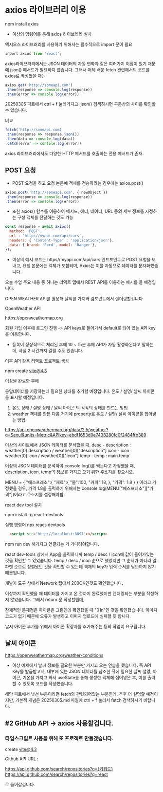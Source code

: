 # axios 라이브러리 이용

npm install axios
- 이상의 명령어를 통해 axios 라이브러리 설치

엑시오스 라이브러리를 사용하기 위해서는 필수적으로 import 문이 필요
```jsx
inport axios from 'react';
```

axios라이브러리에서는 JSON 데이터의 자동 변화과 같은 여러가지 이점이 있기 때문에 json() 메서드가 필요하지 않습니다. 그래서 어제 배운 fetch 관련해서의 코드를 axios로 작성했을 때는

```jsx
axios.get('http://someapi.com')
.then(response => console.log(response))
.then(error => console.log(error))
```

20250305 파트에서 ctrl + f 눌러가지고 .json() 검색하시면 구문상의 차이를 확인할 수 있습니다.

비교 

```jsx
fetch('http://someapi.com)
.then(response => response.json())
.then(data => console.log(data))
.catch(error => console.log(error))
```

axios 라이브러리에서도 다양한 HTTP 메서드를 호출하는 전용 메서드가 존재.

## POST 요청

- POST 요청을 하고 요청 본문에 객체를 전송하려는 경우에는 axios.post()

```jsx
axios.post('http://someapi.com', { newObject })
.then(response => console.log(response))
.then(error => console.log(error))
```

- 또한 axios() 함수를 이용하여 메서드, 헤더, 데이터, URL 등의 세부 정보를 지정하는 구성 객체를 전달하는 것도 가능

```jsx
const response = await axios({
  method: 'POST',
  url : 'https//myapi.com/api/cars',
  headers: { 'Content-Type' : 'application/json'},
  data: { brand: 'Ford', model: 'Ranger'},
});
```

- 이상의 예시 코드는 https//myapi.com/api/cars 엔드포인트로 POST 요청을 보내고, 요청 본문에는 객체가 포함되며, Axios는 이를 자동으로 데이터를 문자화했습니다.

오늘 수업 주요 내용 중 하나는 
리액트 앱에서 REST API를 이용하는 예시를 들 예정입니다.

OPEN WEATHER API를 활용해 날씨를 가져와 컴포넌트에서 렌더링할겁니다.

OpenWeather API

https://openweathermap.org

회원 가입 이후에 로그인 진행 -> API keys로 들어가서 default로 되어 있는 API key를 이용합니다.

* 등록이 정상적으로 처리된 후에 10 ~ 15분 후에 API가 자동 활성화된다고 말하는데, 사실 2 시간까지 걸릴 수도 있습니다.

이후 API 활용 리액트 프로젝트 생성

npm create vite@4.3

이상을 완료한 후에

응답데이터를 저장하는데 필요한 상태를 추가할 예정입니다. 온도 / 설명/ 날씨 아이콘을 표시할 예정입니다.
1. 온도 상태 / 설명 상태 / 날씨 아이콘 의 각각의 상태를 만드는 방법
2. weather 객체를 만든 다음 거기에 property로 온도 / 설명/ 날씨 아이콘을 집어넣는 방법.

https://api.openweathermap.org/data/2.5/weather?q=Seoul&units=Metric&APIkey=ebdf1653d0e7438280fc0f2484ffb389

이상의 사이트에서 JSON 데이터를 분석했을 때,
desc - description :  weather[0].description / weather[0]["description"]
icon - icon : weather[0].icon / weather[0]["icon"]
temp - temp : main.temp

이상의 JSON 데이터를 분석하여 console.log()를 찍는다고 가정했을 때,
description, icon, temp의 정보를 가지고 오기 위한 주소지를 찾으시오.

MENU = {
  "에스프레소":{
    "재료":{
      "물":100,
      "커피":18,
    },
    "가격": 1.8
  }
}
이라고 가정했을 경우, 가격 1.8을 출력하기 위해서는 
console.log(MENU["에스프레소"]["가격"])이라고 주소지를 설정해야함.

react dev tool 설치

npm install -g react-devtools

실행 명령어
npx react-devtools


```html
  <script src="http://localhost:8097"></script>
  ```

  npm run dev 해가지고 연결되는 거 기다려야합니다.

  react dev-tools 상에서 App을 클릭하니까 temp / desc / icon에 값이 들어가있는 것을 확인할 수 있었습니다.
  temp / desc / icon 순으로 했었지만 그 순서가 아니라 알파벳 순으로 정렬됐던 것을 확인할 수 있는데 객체의 key가 입력 순서를 담보하지 않기 때문입니다.

  개발자 도구 상에서 Network 탭에서 200OK인것도 확인했습니다.

  이상까지 확인했을 때 데이터를 가지고 온 것까지 완료했지만
  렌더링되는 부분을 작성하지 않았습니다. 그래서 return 문 작성할텐데, 

  잠재적인 문제점은 아이콘은 그림인데 확인했을 때 "01n"인 것을 확인했습니다.
  이미지 코드가 없기 때문에 오류가 발생하고 이미지 업로드에 실패할 듯 합니다.

  날시 아이콘 추가를 위해서 아이콘 확장자를 추가해주는 등의 작업이 요구됩니다.

  ## 날씨 아이콘
  https://openweathermap.org/weather-conditions

  - 이상 예제에서 날씨 정보를 필요한 부분만 가지고 오는 연습을 했습니다.
  즉 API Key를 발급받고서, 내부에 있는 JSON 데이터를 참조한 뒤에 
  필요한 날씨 설명, 아이콘, 기온을 가지고 와서 useState를 통해 생성한 객체에 집어넣은 후, 이를 출력할 수 있도록 코드를 작성했습니다.

  해당 파트에서 낯선 부분이라면 fetch와 관련되어있는 부분인데, 추후 더 설명할 예정이지만, 기본적 개념은 20250305.md 파일에 ctrl + f 눌러서 fetch 검색하시기 바랍니다.

  ## #2 GitHub API -> axios 사용할겁니다.

  ### 타입스크립트 사용을 위해 또 프로젝트 만들겠습니다.

  create vite@4.3

  Github API URL : 

  https://api.github.com/search/repositories?q={키워드}
  https://api.github.com/search/repositories?q=react

  로 들어갈겁니다.